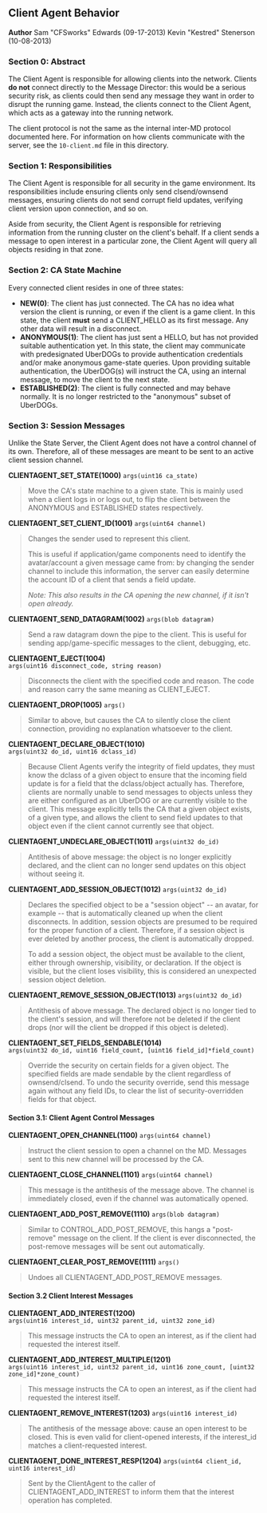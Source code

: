 Client Agent Behavior
---------------------
**Author**
Sam "CFSworks" Edwards (09-17-2013)
Kevin "Kestred" Stenerson (10-08-2013)


### Section 0: Abstract ###

The Client Agent is responsible for allowing clients into the network. Clients
**do not** connect directly to the Message Director: this would be a serious
security risk, as clients could then send any message they want in order to
disrupt the running game. Instead, the clients connect to the Client Agent, which
acts as a gateway into the running network.

The client protocol is not the same as the internal inter-MD protocol documented
here. For information on how clients communicate with the server, see the
`10-client.md` file in this directory.


### Section 1: Responsibilities ###

The Client Agent is responsible for all security in the game environment.
Its responsibilities include ensuring clients only send clsend/ownsend messages,
ensuring clients do not send corrupt field updates, verifying client version
upon connection, and so on.

Aside from security, the Client Agent is responsible for retrieving information
from the running cluster on the client's behalf. If a client sends a message
to open interest in a particular zone, the Client Agent will query all objects
residing in that zone.


### Section 2: CA State Machine ###

Every connected client resides in one of three states:

- **NEW(0)**: The client has just connected. The CA has no idea what version the
client is running, or even if the client is a game client. In this state, the
client **must** send a CLIENT_HELLO as its first message. Any other data will
result in a disconnect.
- **ANONYMOUS(1)**: The client has just sent a HELLO, but has not provided suitable
authentication yet. In this state, the client may communicate with predesignated
UberDOGs to provide authentication credentials and/or make anonymous game-state
queries. Upon providing suitable authentication, the UberDOG(s) will instruct the
CA, using an internal message, to move the client to the next state.
- **ESTABLISHED(2)**: The client is fully connected and may behave normally. It is
no longer restricted to the "anonymous" subset of UberDOGs.


### Section 3: Session Messages ###
Unlike the State Server, the Client Agent does not have a control channel of its
own. Therefore, all of these messages are meant to be sent to an active client
session channel.

**CLIENTAGENT_SET_STATE(1000)** `args(uint16 ca_state)`  
> Move the CA's state machine to a given state. This is mainly used when a client
> logs in or logs out, to flip the client between the ANONYMOUS and ESTABLISHED
> states respectively.


**CLIENTAGENT_SET_CLIENT_ID(1001)** `args(uint64 channel)`  
> Changes the sender used to represent this client.
>
> This is useful if application/game components need to identify the avatar/account
> a given message came from: by changing the sender channel to include this
> information, the server can easily determine the account ID of a client that
> sends a field update.
>
> _Note: This also results in the CA opening the new channel, if it isn't open
>        already._


**CLIENTAGENT_SEND_DATAGRAM(1002)** `args(blob datagram)`  
> Send a raw datagram down the pipe to the client. This is useful for sending
> app/game-specific messages to the client, debugging, etc.


**CLIENTAGENT_EJECT(1004)**  
    `args(uint16 disconnect_code, string reason)`  
> Disconnects the client with the specified code and reason. The code and reason
> carry the same meaning as CLIENT_EJECT.


**CLIENTAGENT_DROP(1005)** `args()`  
> Similar to above, but causes the CA to silently close the client connection,
> providing no explanation whatsoever to the client.


**CLIENTAGENT_DECLARE_OBJECT(1010)**  
    `args(uint32 do_id, uint16 dclass_id)`  
> Because Client Agents verify the integrity of field updates, they must know the
> dclass of a given object to ensure that the incoming field update is for a field
> that the dclass/object actually has. Therefore, clients are normally unable to
> send messages to objects unless they are either configured as an UberDOG or are
> currently visible to the client. This message explicitly tells the CA that a
> given object exists, of a given type, and allows the client to send field
> updates to that object even if the client cannot currently see that object.


**CLIENTAGENT_UNDECLARE_OBJECT(1011)** `args(uint32 do_id)`  
> Antithesis of above message: the object is no longer explicitly declared, and
> the client can no longer send updates on this object without seeing it.


**CLIENTAGENT_ADD_SESSION_OBJECT(1012)** `args(uint32 do_id)`  
> Declares the specified object to be a "session object" -- an avatar, for example --
> that is automatically cleaned up when the client disconnects. In addition, session
> objects are presumed to be required for the proper function of a client. Therefore,
> if a session object is ever deleted by another process, the client is automatically
> dropped.
>
> To add a session object, the object must be available to the client, either through
> ownership, visibility, or declaration.  If the object is visible, but the client loses
> visibility, this is considered an unexpected session object deletion.

**CLIENTAGENT_REMOVE_SESSION_OBJECT(1013)** `args(uint32 do_id)`  
> Antithesis of above message. The declared object is no longer tied to the client's
> session, and will therefore not be deleted if the client drops (nor will the client
> be dropped if this object is deleted).


**CLIENTAGENT_SET_FIELDS_SENDABLE(1014)**  
    `args(uint32 do_id, uint16 field_count, [uint16 field_id]*field_count)`  
> Override the security on certain fields for a given object. The specified fields
> are made sendable by the client regardless of ownsend/clsend. To undo the security
> override, send this message again without any field IDs, to clear the list of
> security-overridden fields for that object.


#### Section 3.1: Client Agent Control Messages ####

**CLIENTAGENT_OPEN_CHANNEL(1100)** `args(uint64 channel)`  
> Instruct the client session to open a channel on the MD. Messages sent to this
> new channel will be processed by the CA.

**CLIENTAGENT_CLOSE_CHANNEL(1101)** `args(uint64 channel)`  
> This message is the antithesis of the message above. The channel is immediately
> closed, even if the channel was automatically opened.

**CLIENTAGENT_ADD_POST_REMOVE(1110)** `args(blob datagram)`  
> Similar to CONTROL_ADD_POST_REMOVE, this hangs a "post-remove" message on the
> client. If the client is ever disconnected, the post-remove messages will be
> sent out automatically.

**CLIENTAGENT_CLEAR_POST_REMOVE(1111)** `args()`  
> Undoes all CLIENTAGENT_ADD_POST_REMOVE messages.


#### Section 3.2 Client Interest Messages ####

**CLIENTAGENT_ADD_INTEREST(1200)**  
    `args(uint16 interest_id, uint32 parent_id, uint32 zone_id)`  
> This message instructs the CA to open an interest, as if the client had
> requested the interest itself.

**CLIENTAGENT_ADD_INTEREST_MULTIPLE(1201)**  
    `args(uint16 interest_id, uint32 parent_id,
          uint16 zone_count, [uint32 zone_id]*zone_count)`  
> This message instructs the CA to open an interest, as if the client had
> requested the interest itself.

**CLIENTAGENT_REMOVE_INTEREST(1203)** `args(uint16 interest_id)`  
> The antithesis of the message above: cause an open interest to be closed. This
> is even valid for client-opened interests, if the interest_id matches a
> client-requested interest.

**CLIENTAGENT_DONE_INTEREST_RESP(1204)** `args(uint64 client_id, uint16 interest_id)`
> Sent by the ClientAgent to the caller of CLIENTAGENT_ADD_INTEREST to inform
> them that the interest operation has completed.
